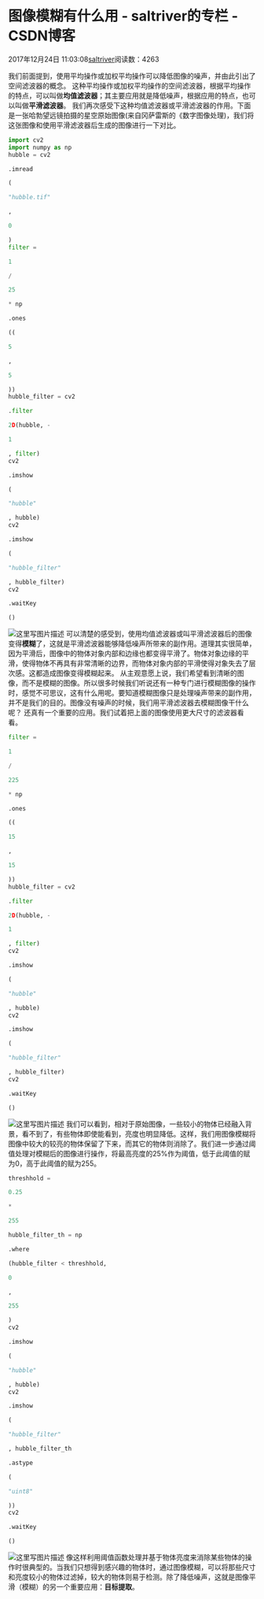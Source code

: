 
# 图像模糊有什么用 - saltriver的专栏 - CSDN博客


2017年12月24日 11:03:08[saltriver](https://me.csdn.net/saltriver)阅读数：4263


我们前面提到，使用平均操作或加权平均操作可以降低图像的噪声，并由此引出了空间滤波器的概念。
这种平均操作或加权平均操作的空间滤波器，根据平均操作的特点，可以叫做**均值滤波器**；其主要应用就是降低噪声，根据应用的特点，也可以叫做**平滑滤波器**。
我们再次感受下这种均值滤波器或平滑滤波器的作用。下面是一张哈勃望远镜拍摄的星空原始图像(来自冈萨雷斯的《数字图像处理)，我们将这张图像和使用平滑滤波器后生成的图像进行一下对比。
```python
import cv2
import numpy as np
hubble = cv2
```
```python
.imread
```
```python
(
```
```python
"hubble.tif"
```
```python
,
```
```python
0
```
```python
)
filter =
```
```python
1
```
```python
/
```
```python
25
```
```python
* np
```
```python
.ones
```
```python
((
```
```python
5
```
```python
,
```
```python
5
```
```python
))
hubble_filter = cv2
```
```python
.filter
```
```python
2D(hubble, -
```
```python
1
```
```python
, filter)
cv2
```
```python
.imshow
```
```python
(
```
```python
"hubble"
```
```python
, hubble)
cv2
```
```python
.imshow
```
```python
(
```
```python
"hubble_filter"
```
```python
, hubble_filter)
cv2
```
```python
.waitKey
```
```python
()
```
![这里写图片描述](https://img-blog.csdn.net/20171224110059007?watermark/2/text/aHR0cDovL2Jsb2cuY3Nkbi5uZXQvc2FsdHJpdmVy/font/5a6L5L2T/fontsize/400/fill/I0JBQkFCMA==/dissolve/70/gravity/SouthEast)
可以清楚的感受到，使用均值滤波器或叫平滑滤波器后的图像变得**模糊**了，这就是平滑滤波器能够降低噪声所带来的副作用。道理其实很简单，因为平滑后，图像中的物体对象内部和边缘也都变得平滑了。物体对象边缘的平滑，使得物体不再具有非常清晰的边界，而物体对象内部的平滑使得对象失去了层次感。这都造成图像变得模糊起来。
从主观意愿上说，我们希望看到清晰的图像，而不是模糊的图像。所以很多时候我们听说还有一种专门进行模糊图像的操作时，感觉不可思议，这有什么用呢。要知道模糊图像只是处理噪声带来的副作用，并不是我们的目的。图像没有噪声的时候，我们用平滑滤波器去模糊图像干什么呢？
还真有一个重要的应用。我们试着把上面的图像使用更大尺寸的滤波器看看。
```python
filter =
```
```python
1
```
```python
/
```
```python
225
```
```python
* np
```
```python
.ones
```
```python
((
```
```python
15
```
```python
,
```
```python
15
```
```python
))
hubble_filter = cv2
```
```python
.filter
```
```python
2D(hubble, -
```
```python
1
```
```python
, filter)
cv2
```
```python
.imshow
```
```python
(
```
```python
"hubble"
```
```python
, hubble)
cv2
```
```python
.imshow
```
```python
(
```
```python
"hubble_filter"
```
```python
, hubble_filter)
cv2
```
```python
.waitKey
```
```python
()
```
![这里写图片描述](https://img-blog.csdn.net/20171224110207673?watermark/2/text/aHR0cDovL2Jsb2cuY3Nkbi5uZXQvc2FsdHJpdmVy/font/5a6L5L2T/fontsize/400/fill/I0JBQkFCMA==/dissolve/70/gravity/SouthEast)
我们可以看到，相对于原始图像，一些较小的物体已经融入背景，看不到了，有些物体即使能看到，亮度也明显降低。这样，我们用图像模糊将图像中较大的较亮的物体保留了下来，而其它的物体则消除了。我们进一步通过阈值处理对模糊后的图像进行操作，将最高亮度的25%作为阈值，低于此阈值的赋为0，高于此阈值的赋为255。
```python
threshhold =
```
```python
0.25
```
```python
*
```
```python
255
```
```python
hubble_filter_th = np
```
```python
.where
```
```python
(hubble_filter < threshhold,
```
```python
0
```
```python
,
```
```python
255
```
```python
)
cv2
```
```python
.imshow
```
```python
(
```
```python
"hubble"
```
```python
, hubble)
cv2
```
```python
.imshow
```
```python
(
```
```python
"hubble_filter"
```
```python
, hubble_filter_th
```
```python
.astype
```
```python
(
```
```python
"uint8"
```
```python
))
cv2
```
```python
.waitKey
```
```python
()
```
![这里写图片描述](https://img-blog.csdn.net/20171224110247387?watermark/2/text/aHR0cDovL2Jsb2cuY3Nkbi5uZXQvc2FsdHJpdmVy/font/5a6L5L2T/fontsize/400/fill/I0JBQkFCMA==/dissolve/70/gravity/SouthEast)
像这样利用阈值函数处理并基于物体亮度来消除某些物体的操作时很典型的。当我们只想得到感兴趣的物体时，通过图像模糊，可以将那些尺寸和亮度较小的物体过滤掉，较大的物体则易于检测。除了降低噪声，这就是图像平滑（模糊）的另一个重要应用：**目标提取**。

